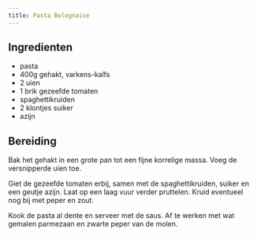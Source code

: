 ```yaml
---
title: Pasta Bolognaise
---
```


## Ingredienten
* pasta
* 400g gehakt, varkens-kalfs
* 2 uien
* 1 brik gezeefde tomaten
* spaghettikruiden
* 2 klontjes suiker
* azijn

## Bereiding
Bak het gehakt in een grote pan tot een fijne korrelige massa. Voeg de versnipperde uien toe. 

Giet de gezeefde tomaten erbij, samen met de spaghettikruiden, suiker en een geutje azijn. Laat op een laag vuur verder pruttelen. Kruid eventueel nog bij met peper en zout.

Kook de pasta al dente en serveer met de saus. Af te werken met wat gemalen parmezaan en zwarte peper van de molen.

